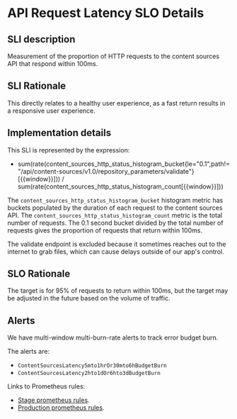 # API Request Latency SLO Details

## SLI description

Measurement of the proportion of HTTP requests to the content sources API that respond within 100ms.

## SLI Rationale

This directly relates to a healthy user experience, as a fast return results in a responsive user experience.

## Implementation details

This SLI is represented by the expression: 

* sum(rate(content_sources_http_status_histogram_bucket{le="0.1",path!="/api/content-sources/v1.0/repository_parameters/validate"}[{{window}}])) / sum(rate(content_sources_http_status_histogram_count[{{window}}]))

The `content_sources_http_status_histogram_bucket` histogram metric has buckets populated by the duration of each request to the content sources API. The `content_sources_http_status_histogram_count` metric is the total number of requests. The 0.1 second bucket divided by the total number of requests gives the proportion of requests that return within 100ms.

The validate endpoint is excluded because it sometimes reaches out to the internet to grab files, which can cause delays outside of our app's control. 

## SLO Rationale

The target is for 95% of requests to return within 100ms, but the target may be adjusted in the future based on the volume of traffic. 

## Alerts

We have multi-window multi-burn-rate alerts to track error budget burn.

The alerts are:
- `ContentSourcesLatency5mto1hrOr30mto6hBudgetBurn`
- `ContentSourcesLatency2hto1dOr6hto3dBudgetBurn`

Links to Prometheus rules: 
- [Stage prometheus rules][stage rules].
- [Production prometheus rules][prod rules].

[stage rules]: https://gitlab.cee.redhat.com/service/app-interface/-/blob/master/resources/insights-stage/content-sources-stage/content-sources-stage.prometheusrules.yml
[prod rules]: https://gitlab.cee.redhat.com/service/app-interface/-/blob/master/resources/insights-prod/content-sources-prod/content-sources-prod.prometheusrules.yml
